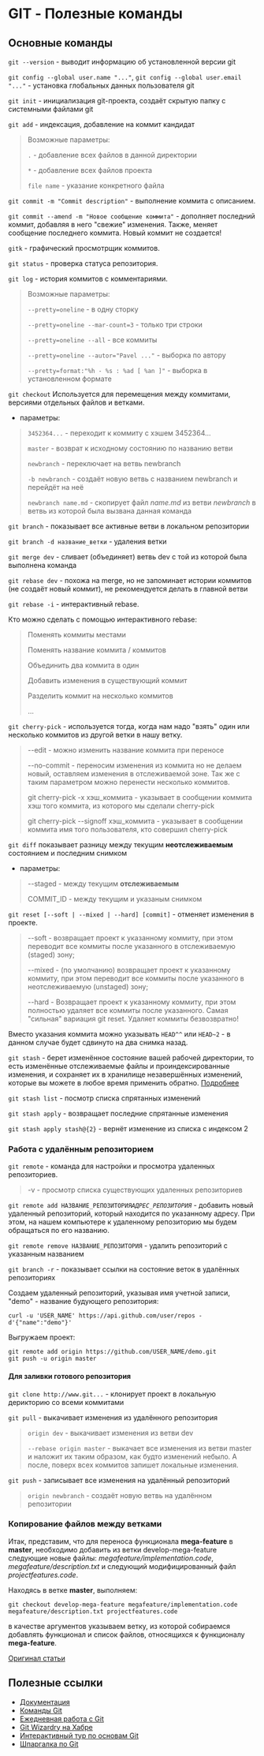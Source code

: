 # GIT - Полезные команды

## Основные команды

`git --version` - выводит информацию об установленной версии git

`git config --global user.name "..."`, `git config --global user.email "..."` - установка глобальных данных пользователя git

`git init` - инициализация git-проекта, создаёт скрытую папку с системными файлами git

`git add` - индексация, добавление на коммит кандидат

> Возможные параметры:
>
> `.` - добавление всех файлов в данной директории
>
> `*` - добавление всех файлов проекта
>
> `file name` - указание конкретного файла

`git commit -m "Commit description"` - выполнение коммита с описанием.

`git commit --amend -m "Новое сообщение коммита"`  - дополняет последний коммит, добавляя в него "свежие" изменения. Также, меняет сообщение последнего коммита. Новый коммит не создается!

`gitk` - графический просмотрщик коммитов.

`git status` - проверка статуса репозитория.

`git log` - история коммитов с комментариями.

> Возможные параметры:
>
> `--pretty=oneline` - в одну сторку
>
> `--pretty=oneline --mar-count=3` - только три строки
>
> `--pretty=oneline --all` - все коммиты
>
> `--pretty=oneline --autor="Pavel ..."` - выборка по автору
>
> `--pretty=format:"%h - %s : %ad [ %an ]"` - выборка в установленном формате

`git checkout` Используется для перемещения между коммитами, версиями отдельных файлов и ветками.

+ параметры:

> `3452364...` - переходит к коммиту с хэшем 3452364...
>
> `master` - возврат к исходному состоянию по названию ветви
>
> `newbranch` - переключает на ветвь newbranch
>
> `-b newbranch` - создаёт новую ветвь с названием newbranch и перейдёт на неё 
>
> `newbranch name.md` - скопирует файл _name.md_ из ветви _newbranch_ в ветвь из которой была вызвана данная команда

`git branch` - показывает все активные ветви в локальном репозитории

`git branch -d название_ветки`  - удаления ветки

`git merge dev` - сливает \(объединяет\) ветвь dev с той из которой была выполнена команда

`git rebase dev` - похожа на merge, но не запоминает истории коммитов \(не создаёт новый коммит\), не рекомендуется делать в главной ветви

`git rebase -i`  - интерактивный rebase. 

Кто можно сделать с помощью интерактивного rebase:

> Поменять коммиты местами
>
> Поменять название коммита / коммитов
>
> Объединить два коммита в один
>
> Добавить изменения в существующий коммит
>
> Разделить коммит на несколько коммитов
>
> ...

`git cherry-pick`  - используется тогда, когда нам надо "взять" один или несколько коммитов из другой ветки в нашу ветку.

> --edit - можно изменить название коммита при переносе
>
> --no-commit - переносим изменения из коммита но не делаем новый, оставляем изменения в отслеживаемой зоне. Так же с таким параметром можно перенести несколько коммитов.
>
> git cherry-pick -x хэш\_коммита - указывает в сообщении коммита хэш того коммита, из которого мы сделали cherry-pick
>
> git cherry-pick --signoff хэш\_коммита - указывает в сообщении коммита имя того пользователя, кто совершил cherry-pick

 `git diff`  показывает разницу между текущим **неотслеживаемым** состоянием и последним снимком

+ параметры:

> --staged - между текущим **отслеживаемым**
>
> COMMIT\_ID - между текущим и указаным снимком

`git reset [--soft | --mixed | --hard] [commit]` - отменяет изменения в проекте.

> --soft - возвращает проект к указанному коммиту, при этом переводит все коммиты после указанного в отслеживаемую \(staged\) зону;
>
> --mixed - \(по умолчанию\) возвращает проект к указанному коммиту, при этом переводит все коммиты после указанного в неотслеживаемую \(unstaged\) зону;
>
> --hard - Возвращает проект к указанному коммиту, при этом полностью удаляет все коммиты после указанного. Самая "сильная" вариация git reset. Удаляет коммиты безвозвратно!

Вместо указания коммита можно указывать `HEAD^^` или `HEAD~2`  - в данном случае будет сдвинуто на два снимка назад.

`git stash`  - берет изменённое состояние вашей рабочей директории, то есть изменённые отслеживаемые файлы и проиндексированные изменения, и сохраняет их в хранилище незавершённых изменений, которые вы можете в любое время применить обратно. [Подробнее](https://git-scm.com/book/ru/v2/%D0%98%D0%BD%D1%81%D1%82%D1%80%D1%83%D0%BC%D0%B5%D0%BD%D1%82%D1%8B-Git-%D0%9F%D1%80%D0%B8%D0%B1%D0%B5%D1%80%D0%B5%D0%B6%D0%B5%D0%BD%D0%B8%D0%B5-%D0%B8-%D0%BE%D1%87%D0%B8%D1%81%D1%82%D0%BA%D0%B0)

`git stash list`  - посмотр списка спрятанных изменений

`git stash apply`  - возвращает последние спрятанные изменения

`git stash apply stash@{2}`  - вернёт изменение из списка с индексом 2

### Работа с удалённым репозиторием

`git remote`  - команда для настройки и просмотра удаленных репозиториев.

> -v  - просмотр списка существующих удаленных репозиториев

`git remote add НАЗВАНИЕ_РЕПОЗИТОРИЯ`_`АДРЕС_РЕПОЗИТОРИЯ`  -_ добавить новый удаленный репозиторий, который находится по указанному адресу. При этом, на нашем компьютере к удаленному репозиторию мы будем обращаться по его названию.

`git remote remove НАЗВАНИЕ_РЕПОЗИТОРИЯ`  - удалить репозиторий с указанным названием

`git branch -r`  - показывает ссылки на состояние веток в удалённых репозиториях

Создаем удаленный репозиторий, указывая имя учетной записи, "demo" - название будующего репозитория:

```text
curl -u 'USER_NAME' https://api.github.com/user/repos -d'{"name":"demo"}'
```

Выгружаем проект:

```text
git remote add origin https://github.com/USER_NAME/demo.git
git push -u origin master
```

#### Для заливки готового репозитория

`git clone http://www.git...` - клонирует проект в локальную дерикторию со всеми коммитами

`git pull` - выкачивает изменения из удалённого репозитория

> `origin dev` - выкачивает изменения из ветви dev
>
> `--rebase origin master` - выкачает все изменения из ветви master и наложит их таким образом, как будто изменений небыло. А после, поверх всех коммитов запишет локальные изменения.

`git push` - записывает все изменения на удалённый репозиторий

> `origin newbranch` - создаёт новую ветвь на удалённом репозитории

### Копирование файлов между ветками

Итак, представим, что для переноса функционала **mega-feature** в **master**, необходимо добавить из ветки develop-mega-feature следующие новые файлы: _megafeature/implementation.code_, _megafeature/description.txt_ и следующий модифицированный файл _projectfeatures.code_.

Находясь в ветке **master**, выполняем:

`git checkout develop-mega-feature megafeature/implementation.code megafeature/description.txt projectfeatures.code`

в качестве аргументов указываем ветку, из которой собираемся добавлять функционал и список файлов, относящихся к функционалу **mega-feature**.

[Оригинал статьи](https://habrahabr.ru/sandbox/42371/)

## Полезные ссылки

* [Документация](https://git-scm.com/book/ru/v2)
* [Команды Git](https://git-scm.com/book/ru/v2/Appendix-C%3A-%D0%9A%D0%BE%D0%BC%D0%B0%D0%BD%D0%B4%D1%8B-Git-%D0%9D%D0%B0%D1%81%D1%82%D1%80%D0%BE%D0%B9%D0%BA%D0%B0-%D0%B8-%D0%BA%D0%BE%D0%BD%D1%84%D0%B8%D0%B3%D1%83%D1%80%D0%B0%D1%86%D0%B8%D1%8F)
* [Ежедневная работа с Git](https://habrahabr.ru/post/174467/)
* [Git Wizardry на Хабре](https://habrahabr.ru/post/60347/)
* [Интерактивный тур по основам Git](https://githowto.com/ru)
* [Шпаргалка по Git](http://dev-lab.info/2013/08/%D1%88%D0%BF%D0%B0%D1%80%D0%B3%D0%B0%D0%BB%D0%BA%D0%B0-%D0%BF%D0%BE-git-%D0%BE%D1%81%D0%BD%D0%BE%D0%B2%D0%BD%D1%8B%D0%B5-%D0%BA%D0%BE%D0%BC%D0%B0%D0%BD%D0%B4%D1%8B-%D1%81%D0%BB%D0%B8%D1%8F%D0%BD/)

